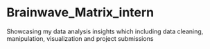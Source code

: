 # Brainwave_Matrix_intern
Showcasing my data analysis insights which including data cleaning, manipulation, visualization and project submissions
